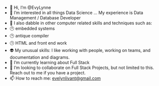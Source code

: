 - 👋 Hi, I’m @EvyLynne
- 👀 I’m interested in all things Data Science ... My experience is Data Management / Database Developer 
- :memo: I also dabble in other computer related skills and techniques such as: 
- :clock1: embedded systems 
- :clock2: antique compiler  
- :clock3: HTML and front end work
- :alien: My unusual skills: I like working with people, working on teams, and documentation and diagrams. 
- 🌱 I’m currently learning about Full Stack
- 💞️ I’m looking to collaborate on Full Stack Projects, but not limited to this.  Reach out to me if you have a project.
- 📫 How to reach me: evelynlivant@gmail.com 

<!---
EvyLynne/EvyLynne is a ✨ special ✨ repository because its `README.md` (this file) appears on your GitHub profile.
You can click the Preview link to take a look at your changes.
--->
